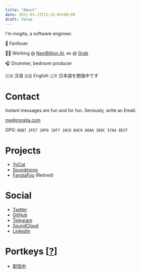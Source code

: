 ```yaml
---
title: "About"
date: 2021-03-23T12:32:03+08:00
draft: false
---
```


I'm mogita, a software engineer.

🦋 Fanfouer

🧑‍💻 Working @ [NextBillion AI](https://nb.ai), ex @ [Grab](https://grab.com)

🎧 Drummer, bedroom producer

🇨🇳 汉语 🇬🇧 English 🇯🇵 日本語を勉強中です

# Contact

Instant messages are fun and for fun. Seriously, write an Email.

[me@mogita.com](mailto:me@mogita.com)

GPG: `6DB7 2FE7 20F6 19F7 10CD B4C9 A0AA 1B9C 57A4 8ECF`

# Projects

- [YoCat](https://fanfou.com/yocat)
- [Soundmono](https://soundmono.com)
- [FanstaFou](http://fanstafou.mogita.com) (Retired)

# Social

- [Twitter](https://twitter.com/mogita)
- [GitHub](https://github.com/mogita)
- [Telegram](https://t.me/mogita)
- [SoundCloud](https://soundcloud.com/mogita)
- [LinkedIn](https://www.linkedin.com/in/mogita/)

# Portkeys [<a href="https://harrypotter.fandom.com/wiki/Portkey" target="_blank">?</a>]

- [配信中](https://www.yocson.com)
